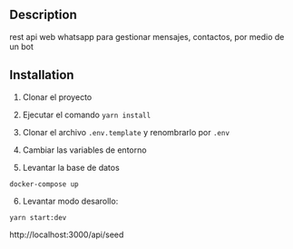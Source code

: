
## Description

rest api web whatsapp para gestionar mensajes, contactos, por medio de un bot

## Installation

1. Clonar el proyecto

2. Ejecutar el comando `yarn install`

3. Clonar el archivo `.env.template` y renombrarlo por `.env`

4. Cambiar las variables de entorno

5. Levantar la base de datos

```
docker-compose up
```

6. Levantar modo desarollo:

```
yarn start:dev
```

<!-- 7. Ejecutar SEED -->

http://localhost:3000/api/seed

<!-- ## Running the app

```bash
# development
$ yarn start:dev

``` -->

<!-- ## Test

```bash
# unit tests
$ npm run test

# e2e tests
$ npm run test:e2e

# test coverage
$ npm run test:cov
``` -->
